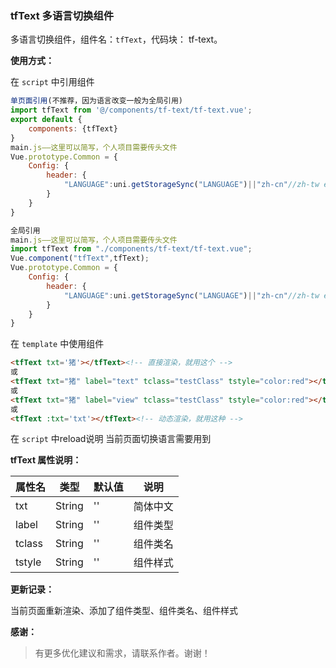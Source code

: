 ### tfText 多语言切换组件

多语言切换组件，组件名：``tfText``，代码块： tf-text。

**使用方式：**

在 ``script`` 中引用组件 

```javascript
单页面引用(不推荐，因为语言改变一般为全局引用)
import tfText from '@/components/tf-text/tf-text.vue';
export default {
    components: {tfText}
}
main.js——这里可以简写，个人项目需要传头文件
Vue.prototype.Common = {
	Config: {
		header: {
			"LANGUAGE":uni.getStorageSync("LANGUAGE")||"zh-cn"//zh-tw en
		}
	}
}

全局引用
main.js——这里可以简写，个人项目需要传头文件
import tfText from "./components/tf-text/tf-text.vue";
Vue.component("tfText",tfText);
Vue.prototype.Common = {
	Config: {
		header: {
			"LANGUAGE":uni.getStorageSync("LANGUAGE")||"zh-cn"//zh-tw en
		}
	}
}
```

在 ``template`` 中使用组件

```html
<tfText txt='猪'></tfText><!-- 直接渲染，就用这个 -->
或
<tfText txt="猪" label="text" tclass="testClass" tstyle="color:red"></tfText><!-- text组件用这个 -->
或
<tfText txt="猪" label="view" tclass="testClass" tstyle="color:red"></tfText><!-- view组件用这个 -->
或
<tfText :txt='txt'></tfText><!-- 动态渲染，就用这种 -->
```

在 ``script`` 中reload说明
当前页面切换语言需要用到

**tfText 属性说明：**

|属性名		|类型	|默认值	                    |说明					|
|---		|----	|---	                    |---					|
|txt		|String	|''	            			|简体中文				|
|label		|String	|''	            			|组件类型				|
|tclass		|String	|''	            			|组件类名				|
|tstyle		|String	|''	            			|组件样式				|

**更新记录：**

当前页面重新渲染、添加了组件类型、组件类名、组件样式

**感谢：**

> 有更多优化建议和需求，请联系作者。谢谢！